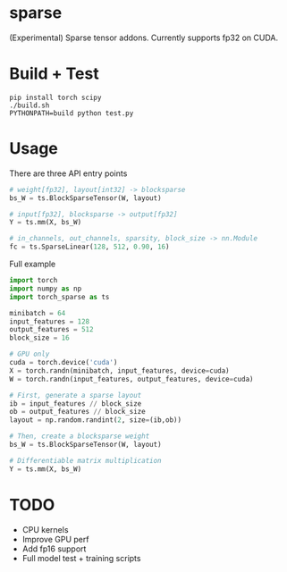 # sparse

(Experimental) Sparse tensor addons. Currently supports fp32 on CUDA.

# Build + Test

```
pip install torch scipy
./build.sh
PYTHONPATH=build python test.py
```

# Usage

There are three API entry points

```python
# weight[fp32], layout[int32] -> blocksparse
bs_W = ts.BlockSparseTensor(W, layout)

# input[fp32], blocksparse -> output[fp32]
Y = ts.mm(X, bs_W)

# in_channels, out_channels, sparsity, block_size -> nn.Module
fc = ts.SparseLinear(128, 512, 0.90, 16)
```

Full example

```python
import torch
import numpy as np
import torch_sparse as ts

minibatch = 64
input_features = 128
output_features = 512
block_size = 16

# GPU only
cuda = torch.device('cuda')
X = torch.randn(minibatch, input_features, device=cuda)
W = torch.randn(input_features, output_features, device=cuda)

# First, generate a sparse layout
ib = input_features // block_size
ob = output_features // block_size
layout = np.random.randint(2, size=(ib,ob))

# Then, create a blocksparse weight
bs_W = ts.BlockSparseTensor(W, layout)

# Differentiable matrix multiplication
Y = ts.mm(X, bs_W)
```

# TODO

- CPU kernels
- Improve GPU perf
- Add fp16 support
- Full model test + training scripts
